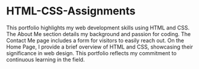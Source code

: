 # HTML-CSS-Assignments
 This portfolio highlights my web development skills using HTML and CSS. The About Me section details my background and passion for coding. The Contact Me page includes a form for visitors to easily reach out. On the Home Page, I provide a brief overview of HTML and CSS, showcasing their significance in web design. This portfolio reflects my commitment to continuous learning in the field.
